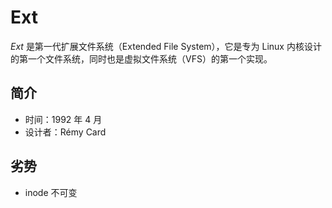 # Ext

_Ext_ 是第一代扩展文件系统（Extended File System），它是专为 Linux 内核设计的第一个文件系统，同时也是虚拟文件系统（VFS）的第一个实现。

## 简介

* 时间：1992 年 4 月
* 设计者：Rémy Card

## 劣势

* inode 不可变